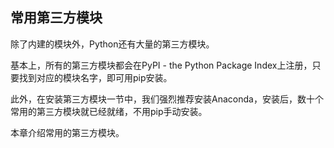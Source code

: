 ## 常用第三方模块
除了内建的模块外，Python还有大量的第三方模块。

基本上，所有的第三方模块都会在PyPI - the Python Package Index上注册，只要找到对应的模块名字，即可用pip安装。

此外，在安装第三方模块一节中，我们强烈推荐安装Anaconda，安装后，数十个常用的第三方模块就已经就绪，不用pip手动安装。

本章介绍常用的第三方模块。

